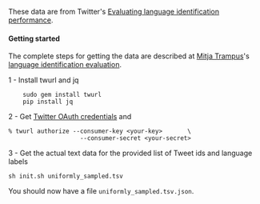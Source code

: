 These data are from Twitter's [Evaluating language identification performance](https://blog.twitter.com/2015/evaluating-language-identification-performance).

#### Getting started

The complete steps for getting the data are described at [Mitja Trampus](https://github.com/mitjat)'s [language identification evaluation](https://github.com/mitjat/langid_eval/).

1 - Install twurl and jq

```
    sudo gem install twurl
    pip install jq
```

2 - Get [Twitter OAuth credentials](https://apps.twitter.com/app/new) and 
```
% twurl authorize --consumer-key <your-key>       \
                    --consumer-secret <your-secret>
```

3 - Get the actual text data for the provided list of Tweet ids and language labels
```
sh init.sh uniformly_sampled.tsv
```

You should now have a file `uniformly_sampled.tsv.json`.

